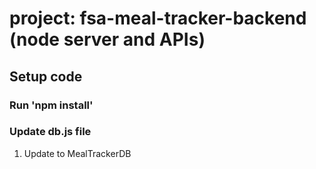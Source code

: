 # project: fsa-meal-tracker-backend (node server and APIs)

## Setup code

### Run 'npm install'

### Update db.js file

1. Update to MealTrackerDB
